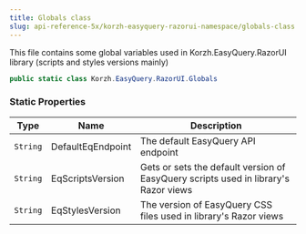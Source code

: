 ```yaml
---
title: Globals class
slug: api-reference-5x/korzh-easyquery-razorui-namespace/globals-class
---
```



This file contains some global variables used in Korzh.EasyQuery.RazorUI library (scripts and styles versions mainly)
```csharp
public static class Korzh.EasyQuery.RazorUI.Globals

```

### Static Properties

| Type | Name | Description | 
| --- | --- | --- | 
| `String` | DefaultEqEndpoint | The default EasyQuery API endpoint | 
| `String` | EqScriptsVersion | Gets or sets the default version of EasyQuery scripts used in library's Razor views | 
| `String` | EqStylesVersion | The version of EasyQuery CSS files used in library's Razor views |